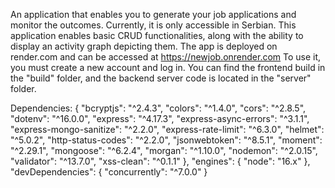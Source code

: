 An application that enables you to generate your job applications and monitor the outcomes. Currently, it is only accessible in Serbian.
This application enables basic CRUD functionalities, along with the ability to display an activity graph depicting them.
The app is deployed on render.com and can be accessed at https://newjob.onrender.com  To use it, you must create a new account and log in.
You can find the frontend build in the "build" folder, and the backend server code is located in the "server" folder.

Dependencies:
{
    "bcryptjs": "^2.4.3",
    "colors": "^1.4.0",
    "cors": "^2.8.5",
    "dotenv": "^16.0.0",
    "express": "^4.17.3",
    "express-async-errors": "^3.1.1",
    "express-mongo-sanitize": "^2.2.0",
    "express-rate-limit": "^6.3.0",
    "helmet": "^5.0.2",
    "http-status-codes": "^2.2.0",
    "jsonwebtoken": "^8.5.1",
    "moment": "^2.29.1",
    "mongoose": "^6.2.4",
    "morgan": "^1.10.0",
    "nodemon": "^2.0.15",
    "validator": "^13.7.0",
    "xss-clean": "^0.1.1"
  },
  "engines": {
    "node": "16.x"
  },
  "devDependencies": {
    "concurrently": "^7.0.0"
  }
